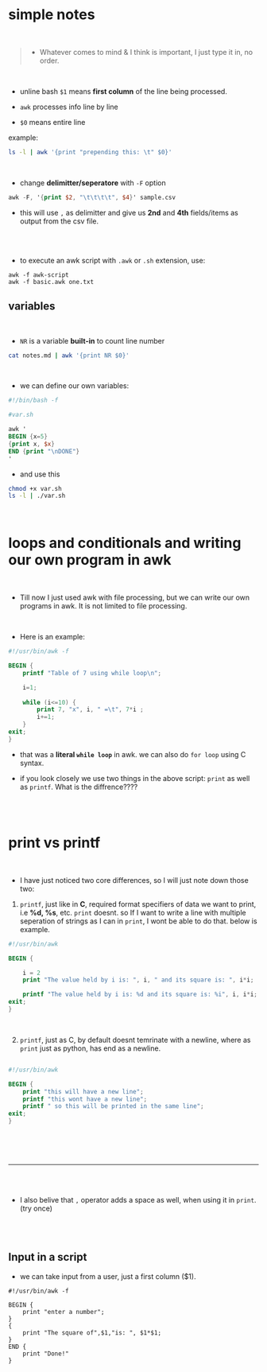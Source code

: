 # simple notes

<br>

> - Whatever comes to mind & I think is important, I just type it in, no order.

<br>

- unline bash `$1` means **first column** of the line being processed.

- `awk` processes info line by line

- `$0` means entire line

example:

```bash
ls -l | awk '{print "prepending this: \t" $0}'
```

<br>


- change **delimitter/seperatore** with `-F` option

```awk
awk -F, '{print $2, "\t\t\t\t", $4}' sample.csv
```

- this will use `,` as delimitter and give us **2nd** and **4th** fields/items as output from the csv file.

<br>
<br>

- to execute an awk script with `.awk` or `.sh` extension, use:

```
awk -f awk-script
awk -f basic.awk one.txt
```


## variables

<br>

- `NR` is a variable **built-in** to count line number

```bash
cat notes.md | awk '{print NR $0}'
```

<br>

- we can define our own variables:

```awk
#!/bin/bash -f

#var.sh

awk '
BEGIN {x=5}
{print x, $x}
END {print "\nDONE"}
'
```

- and use this

```bash
chmod +x var.sh
ls -l | ./var.sh
```

<br>

# loops and conditionals and writing our own program in awk

<br>

- Till now I just used awk with file processing, but we can write our own programs in awk. It is not limited to file processing.

<br>

- Here is an example:

```awk
#!/usr/bin/awk -f

BEGIN {
    printf "Table of 7 using while loop\n";

    i=1;
    
    while (i<=10) {
        print 7, "x", i, " =\t", 7*i ;
        i+=1;
    }
exit;
}
```


- that was a **literal `while loop`** in awk. we can also do `for loop` using C syntax.


- if you look closely we use two things in the above script: `print` as well as `printf`. What is the diffrence????

<br>
<br>

# print vs printf

<br>

- I have just noticed two core differences, so I will just note down those two:

1. `printf`, just like in **C**, required format specifiers of data we want to print, i.e **%d, %s**, etc. `print` doesnt. so If I want to write a line with multiple seperation of strings as I can in `print`, I wont be able to do that. below is example.


```awk
#!/usr/bin/awk

BEGIN {

    i = 2
    print "The value held by i is: ", i, " and its square is: ", i*i;

    printf "The value held by i is: %d and its square is: %i", i, i*i;
exit;
}
```

<br>

2. `printf`, just as C, by default doesnt temrinate with a newline, where as `print` just as python, has end as a newline.



```awk

#!/usr/bin/awk

BEGIN {
    print "this will have a new line";
    printf "this wont have a new line";
    printf " so this will be printed in the same line";
exit;
}
```

<br>
<br>
<br>

----



<br>
<br>


- I also belive that `,` operator adds a space as well, when using it in `print`. (try once)


<br>
<br>

## Input in a script

- we can take input from a user, just a first column ($1).


```
#!/usr/bin/awk -f

BEGIN {
    print "enter a number";
}
{
    print "The square of",$1,"is: ", $1*$1;
}
END {
    print "Done!"
}
```
